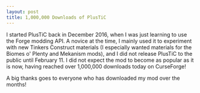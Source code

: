 ```yaml
---
layout: post
title: 1,000,000 Downloads of PlusTiC
---
```


I started PlusTiC back in December 2016, when I was just learning to use the Forge modding API. A novice at the time, I mainly used it to experiment with new Tinkers Construct materials (I especially wanted materials for the Biomes o' Plenty and Mekanism mods), and I did not release PlusTiC to the public until February 11. I did not expect the mod to become as popular as it is now, having reached over 1,000,000 downloads today on CurseForge!

A big thanks goes to everyone who has downloaded my mod over the months!
